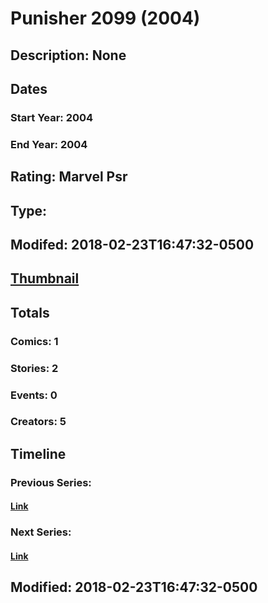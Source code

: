 # Punisher 2099 (2004)
## Description: None
## Dates
### Start Year: 2004
### End Year: 2004
## Rating: Marvel Psr
## Type: 
## Modifed: 2018-02-23T16:47:32-0500
## [Thumbnail](http://i.annihil.us/u/prod/marvel/i/mg/c/50/5a908bdc9c33b.jpg)
## Totals
### Comics: 1
### Stories: 2
### Events: 0
### Creators: 5
## Timeline
### Previous Series: 
#### [Link]()
### Next Series: 
#### [Link]()
## Modified: 2018-02-23T16:47:32-0500
